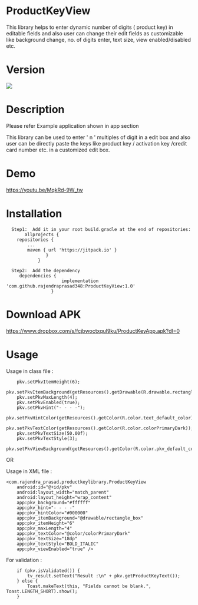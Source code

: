 # ProductKeyView
This library helps to enter  dynamic number of digits ( product key)  in editable fields and also user can change their edit fields as customizable like background change, no. of digits enter, text size, view enabled/disabled etc.

# Version
 [![](https://jitpack.io/v/rajendraprasad348/ProductKeyView.svg)](https://jitpack.io/#rajendraprasad348/ProductKeyView)
 
# Description

 Please refer Example application shown in app section

This library can be used to enter ' n ' multiples of digit in a edit box and also user can be directly paste the keys like product key / activation key /credit card number etc. in a  customized edit box.

 # Demo
 https://youtu.be/MqkRd-9W_tw

# Installation

      Step1:  Add it in your root build.gradle at the end of repositories:
           allprojects {
		repositories {
			...
			maven { url 'https://jitpack.io' }
	               }
	            }  
	
	  Step2:  Add the dependency
         dependencies {
	       	      	     implementation 'com.github.rajendraprasad348:ProductKeyView:1.0'
	                 } 
  
 
 # Download APK
   https://www.dropbox.com/s/fcjbwoctxqul9ku/ProductKeyApp.apk?dl=0 
   
  # Usage
  
  Usage in class file :
  
        pkv.setPkvItemHeight(6);
        pkv.setPkvItemBackground(getResources().getDrawable(R.drawable.rectangle_box));
        pkv.setPkvMaxLength(4);
        pkv.setPkvEnabled(true);
        pkv.setPkvHint("- - - -");
        pkv.setPkvHintColor(getResources().getColor(R.color.text_default_color));
        pkv.setPkvTextColor(getResources().getColor(R.color.colorPrimaryDark));
        pkv.setPkvTextSize(50.00f);
        pkv.setPkvTextStyle(3);
        pkv.setPkvViewBackground(getResources().getColor(R.color.pkv_default_color));
        
        
        
   OR 
        
   Usage in XML file :
   
    <com.rajendra_prasad.productkeylibrary.ProductKeyView
        android:id="@+id/pkv"
        android:layout_width="match_parent"
        android:layout_height="wrap_content"
        app:pkv_background="#ffffff"
        app:pkv_hint="- - - -"
        app:pkv_hintColor="#000000"
        app:pkv_itemBackground="@drawable/rectangle_box"
        app:pkv_itemHeight="6"
        app:pkv_maxLength="4"
        app:pkv_textColor="@color/colorPrimaryDark"
        app:pkv_textSize="18dp"
        app:pkv_textStyle="BOLD_ITALIC"
        app:pkv_viewEnabled="true" />
        
 For validation :
  
        if (pkv.isValidated()) {
            tv_result.setText("Result :\n" + pkv.getProductKeyText());
        } else {
            Toast.makeText(this, "Fields cannot be blank.", Toast.LENGTH_SHORT).show();
        }
 
  
  
